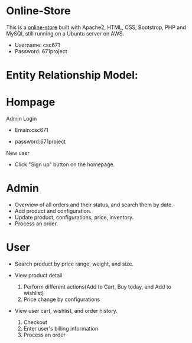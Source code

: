 # Online-Store

This is a [online-store](http://zhonghuang.sytes.net/csc671/) built with Apache2, HTML, CSS, Bootstrop, PHP and MySQl, still running on a Ubuntu server on AWS.

* Username: csc671
* Password: 671project


# Entity Relationship Model:

# Hompage
Admin Login

* Emain:csc671

* password:671project

New user
* Click "Sign up" button on the homepage.

# Admin
* Overview of all orders and their status, and search them by date.
* Add product and configuration.
* Update product, configurations, price, inventory.
* Process an order.

# User
* Search product by price range, weight, and size.
* View product detail

  1. Perform different actions(Add to Cart, Buy today, and Add to wishlist)
  2. Price change by configurations
* View user cart, wishlist, and order history.
  1. Checkout
  2. Enter user's billing information
  3. Process an order

 

